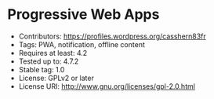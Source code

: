 # Progressive Web Apps #

+ Contributors: https://profiles.wordpress.org/casshern83fr
+ Tags: PWA, notification, offline content
+ Requires at least: 4.2
+ Tested up to: 4.7.2
+ Stable tag: 1.0
+ License: GPLv2 or later
+ License URI: http://www.gnu.org/licenses/gpl-2.0.html
